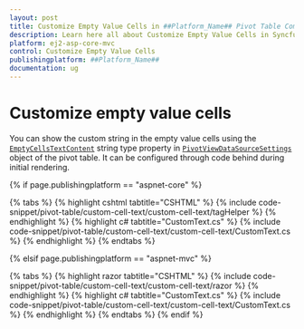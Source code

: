 ```yaml
---
layout: post
title: Customize Empty Value Cells in ##Platform_Name## Pivot Table Component
description: Learn here all about Customize Empty Value Cells in Syncfusion ##Platform_Name## Pivot Table component of Syncfusion Essential JS 2 and more.
platform: ej2-asp-core-mvc
control: Customize Empty Value Cells
publishingplatform: ##Platform_Name##
documentation: ug
---
```


# Customize empty value cells

You can show the custom string in the empty value cells using the [`EmptyCellsTextContent`](https://help.syncfusion.com/cr/aspnetmvc-js2/Syncfusion.EJ2.PivotView.PivotViewDataSourceSettings.html#Syncfusion_EJ2_PivotView_PivotViewDataSourceSettings_EmptyCellsTextContent) string type property in [`PivotViewDataSourceSettings`](https://help.syncfusion.com/cr/aspnetmvc-js2/Syncfusion.EJ2.PivotView.PivotViewDataSourceSettings.html) object of the pivot table. It can be configured through code behind during initial rendering.

{% if page.publishingplatform == "aspnet-core" %}

{% tabs %}
{% highlight cshtml tabtitle="CSHTML" %}
{% include code-snippet/pivot-table/custom-cell-text/custom-cell-text/tagHelper %}
{% endhighlight %}
{% highlight c# tabtitle="CustomText.cs" %}
{% include code-snippet/pivot-table/custom-cell-text/custom-cell-text/CustomText.cs %}
{% endhighlight %}
{% endtabs %}

{% elsif page.publishingplatform == "aspnet-mvc" %}

{% tabs %}
{% highlight razor tabtitle="CSHTML" %}
{% include code-snippet/pivot-table/custom-cell-text/custom-cell-text/razor %}
{% endhighlight %}
{% highlight c# tabtitle="CustomText.cs" %}
{% include code-snippet/pivot-table/custom-cell-text/custom-cell-text/CustomText.cs %}
{% endhighlight %}
{% endtabs %}
{% endif %}



